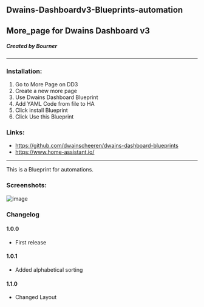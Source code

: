 ## Dwains-Dashboardv3-Blueprints-automation
## More_page for Dwains Dashboard v3
##### Created by Bourner
---


### Installation: 
  
1.  Go to More Page on DD3
2.  Create a new more page
3.  Use Dwains Dashboard Blueprint
4.  Add YAML Code from file to HA
5.  Click install Blueprint
6.  Click Use this Blueprint


### Links:
* https://github.com/dwainscheeren/dwains-dashboard-blueprints
* https://www.home-assistant.io/

---

This is a Blueprint for automations.

### Screenshots:
![image](https://user-images.githubusercontent.com/64064679/161023068-fb865b36-7cb8-4b76-b515-14eafbd903ed.png)



### Changelog
#### 1.0.0
- First release
#### 1.0.1
- Added alphabetical sorting
#### 1.1.0
- Changed Layout

